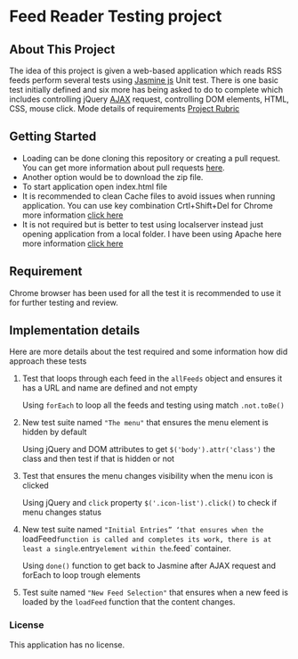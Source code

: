 # Feed Reader Testing project

## About This Project
The idea of this project is given a web-based application which reads RSS feeds perform several tests using [Jasmine js](https://jasmine.github.io/2.1/introduction) Unit test. There is one basic test initially defined and six more has being asked to do to complete which includes controlling jQuery [AJAX](http://api.jquery.com/jquery.ajax/) request, controlling DOM elements, HTML, CSS, mouse click. Mode details of requirements [Project Rubric](https://review.udacity.com/#!/projects/3442558598/rubric)

## Getting Started
* Loading can be done cloning this repository or creating a pull request. You can get more information about pull requests [here](https://help.github.com/articles/creating-a-pull-request/).
* Another option would be to download the zip file.
* To start application open index.html file
* It is recommended to clean Cache files to avoid issues when running application. You can use key combination Crtl+Shift+Del for Chrome more information [click here](https://support.google.com/accounts/answer/32050?co=GENIE.Platform%3DDesktop&hl=en)
* It is not required but is better to test using localserver instead just opening application from a local folder. I have been using Apache here more information [click here](https://www.apachefriends.org/index.html)

## Requirement
Chrome browser has been used for all the test it is recommended to use it for further testing and review.

## Implementation details
Here are more details about the test required and some information how did approach these tests 


1. Test that loops through each feed in the `allFeeds` object and ensures it has a URL and name are defined and not empty
   
   Using `forEach` to loop all the feeds and testing using match `.not.toBe()`


2. New test suite named `"The menu"` that ensures the menu element is hidden by default

   Using jQuery and DOM attributes to get `$('body').attr('class')` the class and then test if that is hidden or not

3. Test that ensures the menu changes visibility when the menu icon is clicked
   
   Using jQuery and `click` property `$('.icon-list').click()` to check if menu changes status

4. New test suite named `"Initial Entries” ‘that ensures when the `loadFeed` function is called and completes its work, there is at least a single `.entry` element within the `.feed` container.
   
   Using `done()` function to get back to Jasmine after AJAX request and forEach to loop trough elements

5. Test suite named `"New Feed Selection"` that ensures when a new feed is loaded by the `loadFeed` function that the content changes.

### License

This application has no license.

